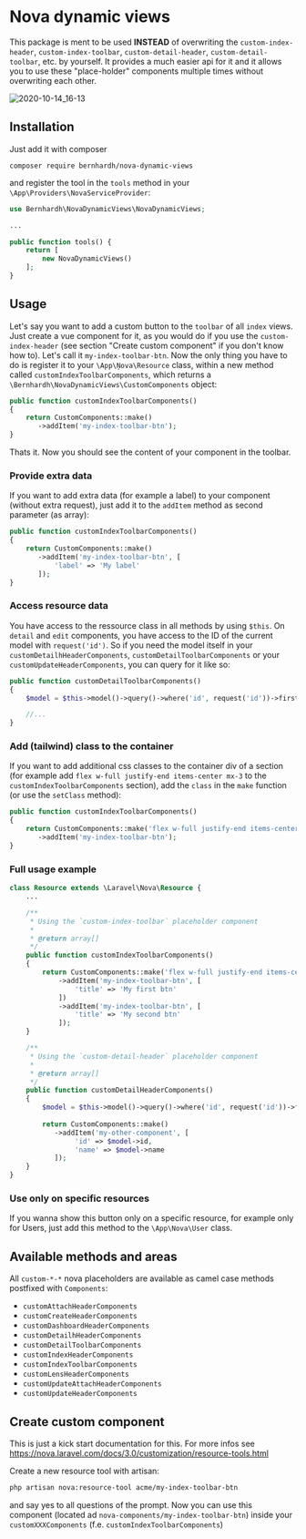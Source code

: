 # Nova dynamic views

This package is ment to be used **INSTEAD** of overwriting the `custom-index-header`, `custom-index-toolbar`, `custom-detail-header`, `custom-detail-toolbar`, etc. by yourself. It provides a much easier api for it and it allows you to use these "place-holder" components multiple times without overwriting each other.

![2020-10-14_16-13](https://user-images.githubusercontent.com/642292/96001510-6592a980-0e38-11eb-9aea-54ebbf6126d1.png)

## Installation

Just add it with composer

```
composer require bernhardh/nova-dynamic-views
```

and register the tool in the `tools` method in your `\App\Providers\NovaServiceProvider`:

```php 
use Bernhardh\NovaDynamicViews\NovaDynamicViews;

...

public function tools() {
    return [
        new NovaDynamicViews()
    ];
}
```

## Usage

Let's say you want to add a custom button to the `toolbar` of all `index` views. Just create a vue component for it, as you would do if you use the `custom-index-header` (see section "Create custom component" if you don't know how to). Let's call it `my-index-toolbar-btn`. Now the only thing you have to do is register it to your `\App\Ņova\Resource` class, within a new method called `customIndexToolbarComponents`, which returns a `\Bernhardh\NovaDynamicViews\CustomComponents` object:

```php
public function customIndexToolbarComponents()
{
    return CustomComponents::make()
       ->addItem('my-index-toolbar-btn');
}
```

Thats it. Now you should see the content of your component in the toolbar.

### Provide extra data

If you want to add extra data (for example a label) to your component (without extra request), just add it to the `addItem` method as second parameter (as array):

```php
public function customIndexToolbarComponents()
{
    return CustomComponents::make()
       ->addItem('my-index-toolbar-btn', [
           'label' => 'My label'
       ]); 
}
```

### Access resource data

You have access to the ressource class in all methods by using `$this`. On `detail` and `edit` components, you have access to the ID of the current model with `request('id')`. So if you need the model itself in your `customDetailhHeaderComponents`, `customDetailToolbarComponents` or your `customUpdateHeaderComponents`, you can query for it like so:

```php
public function customDetailToolbarComponents() 
{
    $model = $this->model()->query()->where('id', request('id'))->first();

    //...
}
```

### Add (tailwind) class to the container

If you want to add additional css classes to the container div of a section (for example add `flex w-full justify-end items-center mx-3` to the `customIndexToolbarComponents` section), add the `class` in the `make` function (or use the `setClass` method):

```php
public function customIndexToolbarComponents()
{
    return CustomComponents::make('flex w-full justify-end items-center mx-3')
       ->addItem('my-index-toolbar-btn'); 
}
```

### Full usage example

```php
class Resource extends \Laravel\Nova\Resource {
    ...

    /**
     * Using the `custom-index-toolbar` placeholder component
     * 
     * @return array[]
     */
    public function customIndexToolbarComponents()
    {
        return CustomComponents::make('flex w-full justify-end items-center mx-3')
            ->addItem('my-index-toolbar-btn', [
                'title' => 'My first btn'
            ])
            ->addItem('my-index-toolbar-btn', [
                'title' => 'My second btn'
            ]);
    }

    /**
     * Using the `custom-detail-header` placeholder component
     * 
     * @return array[]
     */
    public function customDetailHeaderComponents()
    {
        $model = $this->model()->query()->where('id', request('id'))->first();
        
        return CustomComponents::make()
           ->addItem('my-other-component', [
                'id' => $model->id,
                'name' => $model->name    
           ]);
    }
}
```


### Use only on specific resources

If you wanna show this button only on a specific resource, for example only for Users, just add this method to the `\App\Nova\User` class. 

## Available methods and areas

All `custom-*-*` nova placeholders are available as camel case methods postfixed with `Components`:

- `customAttachHeaderComponents`
- `customCreateHeaderComponents`
- `customDashboardHeaderComponents`
- `customDetailhHeaderComponents`
- `customDetailToolbarComponents`
- `customIndexHeaderComponents`
- `customIndexToolbarComponents`
- `customLensHeaderComponents`
- `customUpdateAttachHeaderComponents`
- `customUpdateHeaderComponents`

## Create custom component

This is just a kick start documentation for this. For more infos see https://nova.laravel.com/docs/3.0/customization/resource-tools.html

Create a new resource tool with artisan:

```bash
php artisan nova:resource-tool acme/my-index-toolbar-btn
```

and say yes to all questions of the prompt. Now you can use this component (located ad `nova-components/my-index-toolbar-btn`) inside your `customXXXComponents` (f.e. `customIndexToolbarComponents`)


